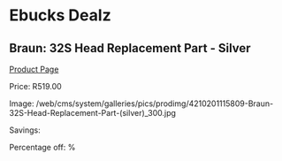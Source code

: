 
# Ebucks Dealz
## Braun: 32S Head Replacement Part - Silver
[Product Page](https://www.ebucks.com/web/shop/productSelected.do?prodId=627543320&catId=1186081080)

Price: R519.00

Image: /web/cms/system/galleries/pics/prodimg/4210201115809-Braun-32S-Head-Replacement-Part-(silver)_300.jpg

Savings: 

Percentage off: %
	